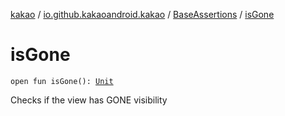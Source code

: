 [kakao](../../index.md) / [io.github.kakaoandroid.kakao](../index.md) / [BaseAssertions](index.md) / [isGone](./is-gone.md)

# isGone

`open fun isGone(): `[`Unit`](https://kotlinlang.org/api/latest/jvm/stdlib/kotlin/-unit/index.html)

Checks if the view has GONE visibility

